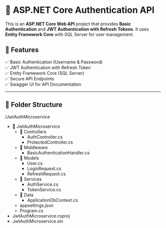 # 🚀 ASP.NET Core Authentication API

This is an **ASP.NET Core Web API** project that provides **Basic Authentication** and **JWT Authentication with Refresh Tokens**. It uses **Entity Framework Core** with SQL Server for user management.

## 📌 Features
✅ Basic Authentication (Username & Password)  
✅ JWT Authentication with Refresh Token  
✅ Entity Framework Core (SQL Server)  
✅ Secure API Endpoints  
✅ Swagger UI for API Documentation  

---

## 📂 Folder Structure
/JwtAuthMicroservice <br/>
<ul>
  <li>📁 JwtAuthMicroservice 
    <ul> 
      <li>📁 Controllers
       <ul> 
          <li> AuthController.cs</li>
          <li> ProtectedController.cs</li>
         </ul>
      </li>
      <li>📁 Middleware
        <ul> 
          <li>BasicAuthenticationHandler.cs</li>
         </ul>
        </li>
      <li>📁 Models
        <ul> 
          <li> User.cs</li>
          <li> LoginRequest.cs </li>
          <li> RefreshRequest.cs </li>
        </ul></li>
      <li> 📁 Services
        <ul> 
          <li> AuthService.cs</li>
          <li> TokenService.cs </li>
        </ul>
      <li> 📁 Data
        <ul> 
          <li> ApplicationDbContext.cs </li>
        </ul>
      </li>
      <li> appsettings.json</li>  
      <li> Program.cs</li>
    </ul>
  </li>

<li>JwtAuthMicroservice.csproj</li>
<li>JwtAuthMicroservice.sln</li>
</ul>
